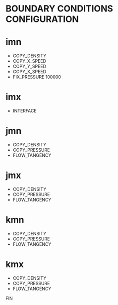BOUNDARY CONDITIONS CONFIGURATION
=================================

# imn
- COPY_DENSITY
- COPY_X_SPEED
- COPY_Y_SPEED
- COPY_X_SPEED
- FIX_PRESSURE 100000

# imx
- INTERFACE

# jmn
- COPY_DENSITY
- COPY_PRESSURE
- FLOW_TANGENCY

# jmx
- COPY_DENSITY
- COPY_PRESSURE
- FLOW_TANGENCY

# kmn
- COPY_DENSITY
- COPY_PRESSURE
- FLOW_TANGENCY

# kmx
- COPY_DENSITY
- COPY_PRESSURE
- FLOW_TANGENCY

FIN
